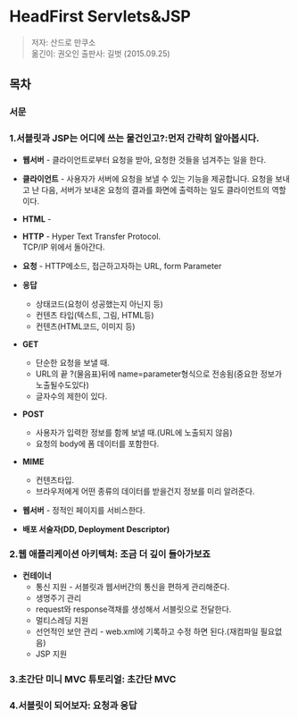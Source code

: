 # HeadFirst Servlets&JSP
> 저자: 산드로 만쿠소  
> 옮긴이: 권오인
> 출판사: 길벗 (2015.09.25)  
  
## 목차

### 서문
### 1.서블릿과 JSP는 어디에 쓰는 물건인고?:먼저 간략히 알아봅시다.  
- **웹서버** - 클라이언트로부터 요청을 받아, 요청한 것들을 넘겨주는 일을 한다.  
- **클라이언트** - 사용자가 서버에 요청을 보낼 수 있는 기능을 제공합니다. 요청을 보내고 난 다음, 서버가 보내온 요청의 결과를 화면에 출력하는 일도 클라이언트의 역할이다.  
- **HTML** -  
- **HTTP** - Hyper Text Transfer Protocol.  
TCP/IP 위에서 돌아간다.  

- **요청** - HTTP메소드, 접근하고자하는 URL, form Parameter  
- **응답**  
    + 상태코드(요청이 성공했는지 아닌지 등)
    + 컨텐츠 타입(텍스트, 그림, HTML등)
    + 컨텐츠(HTML코드, 이미지 등)
- **GET** 
    + 단순한 요청을 보낼 때.
    + URL의 끝 ?(물음표)뒤에 name=parameter형식으로 전송됨(중요한 정보가 노출될수도있다)
    + 글자수의 제한이 있다.
- **POST** 
    + 사용자가 입력한 정보를 함께 보낼 때.(URL에 노출되지 않음)
    + 요청의 body에 폼 데이터를 포함한다.
- **MIME** 
    + 컨텐츠타입. 
    + 브라우저에게 어떤 종류의 데이터를 받을건지 정보를 미리 알려준다.
- **웹서버** - 정적인 페이지를 서비스한다.
- **배포 서술자(DD, Deployment Descriptor)**

### 2.웹 애플리케이션 아키텍쳐: 조금 더 깊이 들아가보죠  
- **컨테이너**
    + 통신 지원 - 서블릿과 웹서버간의 통신을 편하게 관리해준다.
    + 생명주기 관리
    + request와 response객채를 생성해서 서블릿으로 전달한다.
    + 멀티스레딩 지원
    + 선언적인 보안 관리 - web.xml에 기록하고 수정 하면 된다.(재컴파일 필요없음)
    + JSP 지원

### 3.초간단 미니 MVC 튜토리얼: 초간단 MVC  


### 4.서블릿이 되어보자: 요청과 응답  







